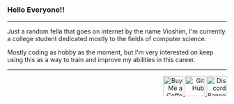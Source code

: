 ### Hello Everyone!!
---
Just a random fella that goes on internet by the name Vioshim, I'm currently a college student dedicated mostly to the fields of computer science.

Mostly coding as hobby as the moment, but I'm very interested on keep using this as a way to train and improve my abilities in this career.

---
<p align="right">
  <a href='https://ko-fi.com/Vioshim' target='_blank'>
    <img height='35' style='border:0px;height:46px;' src='https://az743702.vo.msecnd.net/cdn/kofi3.png?v=0' border='0' alt='Buy Me a Coffee at ko-fi.com' />
  </a>
  <a href='https://github.com/Vioshim' target='_blank'>
    <img height='35' style='border:0px;height:46px;' src='https://img.shields.io/badge/GitHub-100000?style=for-the-badge&logo=github&logoColor=white' border='0' alt='GitHub' />
  </a>
  <a href='https://discord.gg/PokemonRP' target='_blank'>
    <img height='35' style='border:0px;height:46px;' src="https://discordapp.com/api/guilds/719343092963999804/widget.png?style=banner2" alt="Discord Banner"/>
  </a>
</p>

